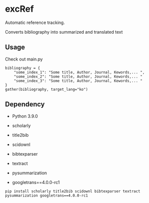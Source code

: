 # excRef
Automatic reference tracking.

Converts bibliography into summarized and translated text

## Usage
Check out main.py
```
bibliography = {
    "some_index_1": "Some title, Author, Journal, Kewords,... ",
    "some_index_2": "Some title, Author, Journal, Kewords,... "
    "some_index_3": "Some title, Author, Journal, Kewords,... "
}
gather(bibliography, target_lang="ko")
```

## Dependency
* Python 3.9.0 


* scholarly 
* title2bib
* scidownl
* bibtexparser
* textract
* pysummarization
* googletrans==4.0.0-rc1

```
pip install scholarly title2bib scidownl bibtexparser textract pysummarization googletrans==4.0.0-rc1
```